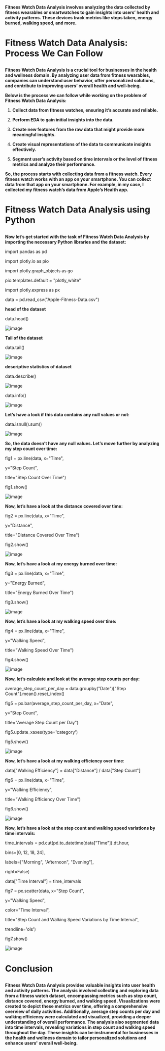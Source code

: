 **Fitness Watch Data Analysis involves analyzing the data collected by fitness wearables or smartwatches to gain insights into users’ health and activity patterns. These devices track metrics like steps taken, energy burned, walking speed, and more.** <p>


# Fitness Watch Data Analysis: Process We Can Follow <p>
**Fitness Watch Data Analysis is a crucial tool for businesses in the health and wellness domain. By analyzing user data from fitness wearables, companies can understand user behavior, offer personalized solutions, and contribute to improving users’ overall health and well-being.** <p>

**Below is the process we can follow while working on the problem of Fitness Watch Data Analysis:** <p>

1. **Collect data from fitness watches, ensuring it’s accurate and reliable.** <p>
2. **Perform EDA to gain initial insights into the data.** <p>
3. **Create new features from the raw data that might provide more meaningful insights.** <p>
4. **Create visual representations of the data to communicate insights effectively.** <p>
5. **Segment user’s activity based on time intervals or the level of fitness metrics and analyze their performance.** <p>


**So, the process starts with collecting data from a fitness watch. Every fitness watch works with an app on your smartphone. You can collect data from that app on your smartphone. For example, in my case, I collected my fitness watch’s data from Apple’s Health app.** <p>

# Fitness Watch Data Analysis using Python <p>
**Now let’s get started with the task of Fitness Watch Data Analysis by importing the necessary Python libraries and the dataset:** <p>

import pandas as pd <p>
import plotly.io as pio <p>
import plotly.graph_objects as go <p>
pio.templates.default = "plotly_white" <p>
import plotly.express as px <p>

data = pd.read_csv("Apple-Fitness-Data.csv") <p>
**head of the dataset** <p>
data.head() <p>

![image](https://github.com/KalyanKumarBhogi/Fitness_Watch_Data_Analysis/assets/144279085/34516568-06f2-493b-b6a6-e33dc016d47a)

**Tail of the dataset** <p>
data.tail() <p>
![image](https://github.com/KalyanKumarBhogi/Fitness_Watch_Data_Analysis/assets/144279085/e5e2b783-97fb-4a95-bf08-897cac7d35a9)

**descriptive statistics of dataset** <p>
data.describe() <p>
![image](https://github.com/KalyanKumarBhogi/Fitness_Watch_Data_Analysis/assets/144279085/86a017c5-3b9c-4659-9621-fc8d6f4c6736)

data.info() <p>

![image](https://github.com/KalyanKumarBhogi/Fitness_Watch_Data_Analysis/assets/144279085/8f9a51cc-3843-44dd-92eb-c8b42267efd7)

**Let’s have a look if this data contains any null values or not:** <p>

data.isnull().sum() <p>

![image](https://github.com/KalyanKumarBhogi/Fitness_Watch_Data_Analysis/assets/144279085/f29977d9-2562-469c-a842-73c5d83435fa)

**So, the data doesn’t have any null values. Let’s move further by analyzing my step count over time:** <p>

fig1 = px.line(data, x="Time", <p>
               y="Step Count", <p>
               title="Step Count Over Time") <p>
fig1.show() <p>

![image](https://github.com/KalyanKumarBhogi/Fitness_Watch_Data_Analysis/assets/144279085/948845c6-324a-4ce0-9111-9921219131a4)

**Now, let’s have a look at the distance covered over time:** <p>

fig2 = px.line(data, x="Time", <p>
               y="Distance", <p>
               title="Distance Covered Over Time") <p>
fig2.show() <p>

![image](https://github.com/KalyanKumarBhogi/Fitness_Watch_Data_Analysis/assets/144279085/0607304a-b206-4d86-84bc-83bd0bb26e10)

**Now, let’s have a look at my energy burned over time:** <p>

fig3 = px.line(data, x="Time", <p>
               y="Energy Burned", <p>
               title="Energy Burned Over Time") <p>
fig3.show() <p>


![image](https://github.com/KalyanKumarBhogi/Fitness_Watch_Data_Analysis/assets/144279085/a4054726-0433-4d5d-a02e-3e0f2bcc73b0)

**Now, let’s have a look at my walking speed over time:**

fig4 = px.line(data, x="Time", <p>
               y="Walking Speed", <p>
               title="Walking Speed Over Time") <p>
fig4.show() <p>
 
![image](https://github.com/KalyanKumarBhogi/Fitness_Watch_Data_Analysis/assets/144279085/05f429b9-e6f0-4441-b478-4e7a7cb6f2de)

**Now, let’s calculate and look at the average step counts per day:** <p>

average_step_count_per_day = data.groupby("Date")["Step Count"].mean().reset_index() <p>

fig5 = px.bar(average_step_count_per_day, x="Date", <p>
              y="Step Count", <p>
              title="Average Step Count per Day") <p>
fig5.update_xaxes(type='category') <p>
fig5.show() <p>

![image](https://github.com/KalyanKumarBhogi/Fitness_Watch_Data_Analysis/assets/144279085/0391bddb-da53-46ad-a75b-624178833fdb)

**Now, let’s have a look at my walking efficiency over time:** <p>
data["Walking Efficiency"] = data["Distance"] / data["Step Count"] <p>

fig6 = px.line(data, x="Time", <p>
               y="Walking Efficiency", <p>
               title="Walking Efficiency Over Time") <p>
fig6.show() <p>

![image](https://github.com/KalyanKumarBhogi/Fitness_Watch_Data_Analysis/assets/144279085/5bdbf12b-c69d-4128-bc52-99a26095091d)

**Now, let’s have a look at the step count and walking speed variations by time intervals:** <p>

time_intervals = pd.cut(pd.to_datetime(data["Time"]).dt.hour, <p>
                        bins=[0, 12, 18, 24], <p>
                        labels=["Morning", "Afternoon", "Evening"],  <p>
                        right=False) <p>

data["Time Interval"] = time_intervals <p>

fig7 = px.scatter(data, x="Step Count", <p>
                  y="Walking Speed", <p>
                  color="Time Interval", <p>
                  title="Step Count and Walking Speed Variations by Time Interval", <p>
                  trendline='ols') <p>
fig7.show()   <p>

![image](https://github.com/KalyanKumarBhogi/Fitness_Watch_Data_Analysis/assets/144279085/f192f679-fad5-4e62-b134-207be0a8d661)

# Conclusion <p>
**Fitness Watch Data Analysis provides valuable insights into user health and activity patterns. The analysis involved collecting and exploring data from a fitness watch dataset, encompassing metrics such as step count, distance covered, energy burned, and walking speed. Visualizations were created to depict these metrics over time, offering a comprehensive overview of daily activities. Additionally, average step counts per day and walking efficiency were calculated and visualized, providing a deeper understanding of overall performance. The analysis also segmented data into time intervals, revealing variations in step count and walking speed throughout the day. These insights can be instrumental for businesses in the health and wellness domain to tailor personalized solutions and enhance users' overall well-being.**











